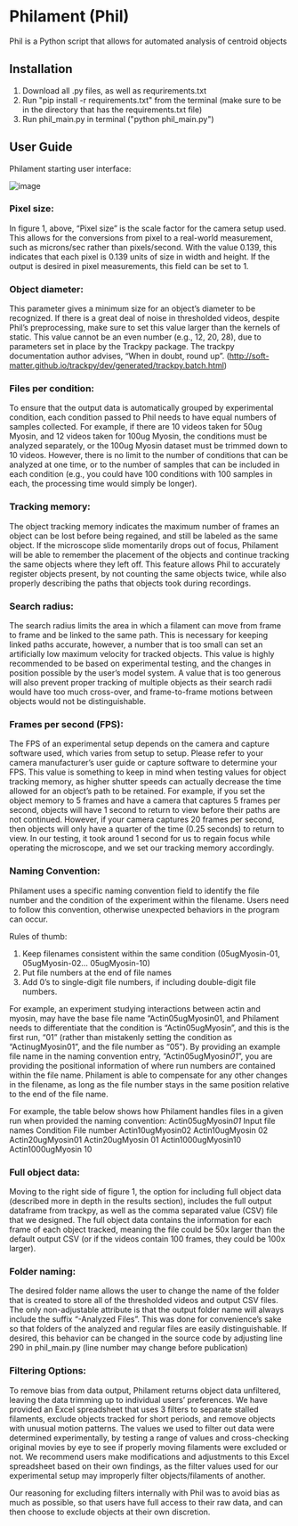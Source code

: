 # Philament (Phil)

Phil is a Python script that allows for automated analysis of centroid objects

## Installation

1) Download all .py files, as well as requrirements.txt
2) Run "pip install -r requirements.txt" from the terminal (make sure to be in the directory that has the requirements.txt file)
3) Run phil_main.py in terminal ("python phil_main.py")

## User Guide

Philament starting user interface:

![image](https://github.com/maxwellbowser/philament/assets/107726558/e7c1fe65-7006-4170-b5ed-b91cdb83aa87)



### Pixel size:
In figure 1, above, “Pixel size” is the scale factor for the camera setup used. This allows for the conversions from pixel to a real-world measurement, such as microns/sec rather than pixels/second. With the value 0.139, this indicates that each pixel is 0.139 units of size in width and height. If the output is desired in pixel measurements, this field can be set to 1. 

### Object diameter:
This parameter gives a minimum size for an object’s diameter to be recognized. If there is a great deal of noise in thresholded videos, despite Phil’s preprocessing, make sure to set this value larger than the kernels of static. This value cannot be an even number (e.g., 12, 20, 28), due to parameters set in place by the Trackpy package. The trackpy documentation author advises, “When in doubt, round up”. (http://soft-matter.github.io/trackpy/dev/generated/trackpy.batch.html)

### Files per condition:
To ensure that the output data is automatically grouped by experimental condition, each condition passed to Phil needs to have equal numbers of samples collected. For example, if there are 10 videos taken for 50ug Myosin, and 12 videos taken for 100ug Myosin, the conditions must be analyzed separately, or the 100ug Myosin dataset must be trimmed down to 10 videos. However,  there is no limit to the number of conditions that can be analyzed at one time, or to the number of samples that can be included in each condition (e.g., you could have 100 conditions with 100 samples in each, the processing time would simply be longer).

### Tracking memory:
The object tracking memory indicates the maximum number of frames an object can be lost before being regained, and still be labeled as the same object. If the microscope slide momentarily drops out of focus, Philament will be able to remember the placement of the objects and continue tracking the same objects where they left off. This feature allows Phil to accurately register objects present, by not counting the same objects twice, while also properly describing the paths that objects took during recordings. 

### Search radius:
The search radius limits the area in which a filament can move from frame to frame and be linked to the same path. This is necessary for keeping linked paths accurate, however, a number that is too small can set an artificially low maximum velocity for tracked objects. This value is highly recommended to be based on experimental testing, and the changes in position possible by the user’s model system. A value that is too generous will also prevent proper tracking of multiple objects as their search radii would have too much cross-over, and frame-to-frame motions between objects would not be distinguishable.

### Frames per second (FPS):
The FPS of an experimental setup depends on the camera and capture software used, which varies from setup to setup. Please refer to your camera manufacturer’s user guide or capture software to determine your FPS. This value is something to keep in mind when testing values for object tracking memory, as higher shutter speeds can actually decrease the time allowed for an object’s path to be retained. For example, if you set the object memory to 5 frames and have a camera that captures 5 frames per second, objects will have 1 second to return to view before their paths are not continued. However, if your camera captures 20 frames per second, then objects will only have a quarter of the time (0.25 seconds) to return to view. In our testing, it took around 1 second for us to regain focus while operating the microscope, and we set our tracking memory accordingly.

### Naming Convention:
Philament uses a specific naming convention field to identify the file number and the condition of the experiment within the filename. Users need to follow this convention, otherwise unexpected behaviors in the program can occur. 

Rules of thumb:
1)	Keep filenames consistent within the same condition (05ugMyosin-01, 05ugMyosin-02… 05ugMyosin-10)
2)	Put file numbers at the end of file names
3)	Add 0’s to single-digit file numbers, if including double-digit file numbers.  

For example, an experiment studying interactions between actin and myosin, may have the base file name “Actin05ugMyosin01, and Philament needs to differentiate that the condition is “Actin05ugMyosin”, and this is the first run, “01” (rather than mistakenly setting the condition as “ActinugMyosin01”, and the file number as “05”). By providing an example file name in the naming convention entry, “Actin05ugMyosin*01*”, you are providing the positional information of where run numbers are contained within the file name. Philament is able to compensate for any other changes in the filename, as long as the file number stays in the same position relative to the end of the file name. 

For example, the table below shows how Philament handles files in a given run when provided the naming convention: Actin05ugMyosin*01*
Input file names	Condition	File number
Actin10ugMyosin02	Actin10ugMyosin	02
Actin20ugMyosin01	Actin20ugMyosin	01
Actin1000ugMyosin10
Actin1000ugMyosin	10


### Full object data:
Moving to the right side of  figure 1, the option for including full object data (described more in depth in the results section), includes the full output dataframe from trackpy, as well as the comma separated value (CSV) file that we designed. The full object data contains the information for each frame of each object tracked, meaning the file could be 50x larger than the default output CSV (or if the videos contain 100 frames, they could be 100x larger). 

### Folder naming:
The desired folder name allows the user to change the name of the folder that is created to store all of the thresholded videos and output CSV files. The only non-adjustable attribute is that the output folder name will always include the suffix “-Analyzed Files”. This was done for convenience’s sake so that folders of the analyzed and regular files are easily distinguishable. If desired, this behavior can be changed in the source code by adjusting line 290 in phil_main.py (line number may change before publication)

### Filtering Options:
To remove bias from data output, Philament returns object data unfiltered, leaving the data trimming up to individual users’ preferences. We have provided an Excel spreadsheet that uses 3 filters to separate stalled filaments, exclude objects tracked for short periods, and remove objects with unusual motion patterns. The values we used to filter out data were determined experimentally, by testing a range of values and cross-checking original movies by eye to see if properly moving filaments were excluded or not. We recommend users make modifications and adjustments to this Excel spreadsheet based on their own findings, as the filter values used for our experimental setup may improperly filter objects/filaments of another. 

Our reasoning for excluding filters internally with Phil was to avoid bias as much as possible, so that users have full access to their raw data, and can then choose to exclude objects at their own discretion. 

